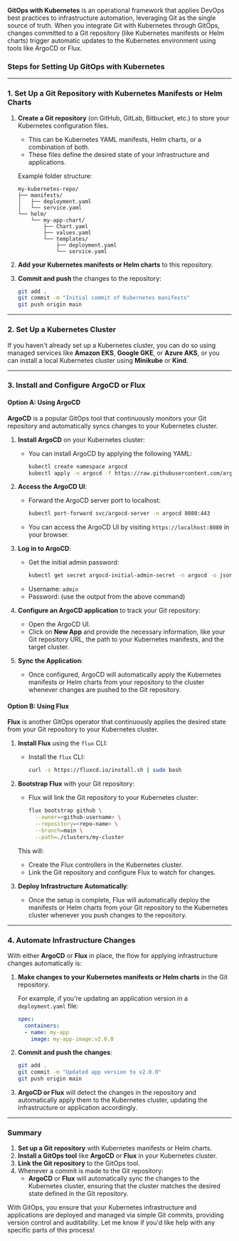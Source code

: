 **GitOps with Kubernetes** is an operational framework that applies DevOps best practices to infrastructure automation, leveraging Git as the single source of truth. When you integrate Git with Kubernetes through GitOps, changes committed to a Git repository (like Kubernetes manifests or Helm charts) trigger automatic updates to the Kubernetes environment using tools like ArgoCD or Flux.

### Steps for Setting Up GitOps with Kubernetes

---

### **1. Set Up a Git Repository with Kubernetes Manifests or Helm Charts**

1. **Create a Git repository** (on GitHub, GitLab, Bitbucket, etc.) to store your Kubernetes configuration files.
   - This can be Kubernetes YAML manifests, Helm charts, or a combination of both.
   - These files define the desired state of your infrastructure and applications.

   Example folder structure:

   ```
   my-kubernetes-repo/
   ├── manifests/
   │   ├── deployment.yaml
   │   └── service.yaml
   └── helm/
       └── my-app-chart/
           ├── Chart.yaml
           ├── values.yaml
           └── templates/
               ├── deployment.yaml
               └── service.yaml
   ```

2. **Add your Kubernetes manifests or Helm charts** to this repository.

3. **Commit and push** the changes to the repository:
   ```bash
   git add .
   git commit -m "Initial commit of Kubernetes manifests"
   git push origin main
   ```

---

### **2. Set Up a Kubernetes Cluster**

If you haven't already set up a Kubernetes cluster, you can do so using managed services like **Amazon EKS**, **Google GKE**, or **Azure AKS**, or you can install a local Kubernetes cluster using **Minikube** or **Kind**.

---

### **3. Install and Configure ArgoCD or Flux**

#### **Option A: Using ArgoCD**

**ArgoCD** is a popular GitOps tool that continuously monitors your Git repository and automatically syncs changes to your Kubernetes cluster.

1. **Install ArgoCD** on your Kubernetes cluster:
   - You can install ArgoCD by applying the following YAML:
     ```bash
     kubectl create namespace argocd
     kubectl apply -n argocd -f https://raw.githubusercontent.com/argoproj/argo-cd/stable/manifests/install.yaml
     ```

2. **Access the ArgoCD UI**:
   - Forward the ArgoCD server port to localhost:
     ```bash
     kubectl port-forward svc/argocd-server -n argocd 8080:443
     ```
   - You can access the ArgoCD UI by visiting `https://localhost:8080` in your browser.

3. **Log in to ArgoCD**:
   - Get the initial admin password:
     ```bash
     kubectl get secret argocd-initial-admin-secret -n argocd -o jsonpath="{.data.password}" | base64 --decode
     ```
   - Username: `admin`
   - Password: (use the output from the above command)

4. **Configure an ArgoCD application** to track your Git repository:
   - Open the ArgoCD UI.
   - Click on **New App** and provide the necessary information, like your Git repository URL, the path to your Kubernetes manifests, and the target cluster.

5. **Sync the Application**:
   - Once configured, ArgoCD will automatically apply the Kubernetes manifests or Helm charts from your repository to the cluster whenever changes are pushed to the Git repository.

#### **Option B: Using Flux**

**Flux** is another GitOps operator that continuously applies the desired state from your Git repository to your Kubernetes cluster.

1. **Install Flux** using the `flux` CLI:
   - Install the `flux` CLI:
     ```bash
     curl -s https://fluxcd.io/install.sh | sudo bash
     ```

2. **Bootstrap Flux** with your Git repository:
   - Flux will link the Git repository to your Kubernetes cluster:
     ```bash
     flux bootstrap github \
       --owner=<github-username> \
       --repository=<repo-name> \
       --branch=main \
       --path=./clusters/my-cluster
     ```

   This will:
   - Create the Flux controllers in the Kubernetes cluster.
   - Link the Git repository and configure Flux to watch for changes.

3. **Deploy Infrastructure Automatically**:
   - Once the setup is complete, Flux will automatically deploy the manifests or Helm charts from your Git repository to the Kubernetes cluster whenever you push changes to the repository.

---

### **4. Automate Infrastructure Changes**

With either **ArgoCD** or **Flux** in place, the flow for applying infrastructure changes automatically is:

1. **Make changes to your Kubernetes manifests or Helm charts** in the Git repository.
   
   For example, if you're updating an application version in a `deployment.yaml` file:
   ```yaml
   spec:
     containers:
     - name: my-app
       image: my-app-image:v2.0.0
   ```

2. **Commit and push the changes**:
   ```bash
   git add .
   git commit -m "Updated app version to v2.0.0"
   git push origin main
   ```

3. **ArgoCD or Flux** will detect the changes in the repository and automatically apply them to the Kubernetes cluster, updating the infrastructure or application accordingly.

---

### **Summary**

1. **Set up a Git repository** with Kubernetes manifests or Helm charts.
2. **Install a GitOps tool** like **ArgoCD** or **Flux** in your Kubernetes cluster.
3. **Link the Git repository** to the GitOps tool.
4. Whenever a commit is made to the Git repository:
   - **ArgoCD** or **Flux** will automatically sync the changes to the Kubernetes cluster, ensuring that the cluster matches the desired state defined in the Git repository.

With GitOps, you ensure that your Kubernetes infrastructure and applications are deployed and managed via simple Git commits, providing version control and auditability. Let me know if you'd like help with any specific parts of this process!
